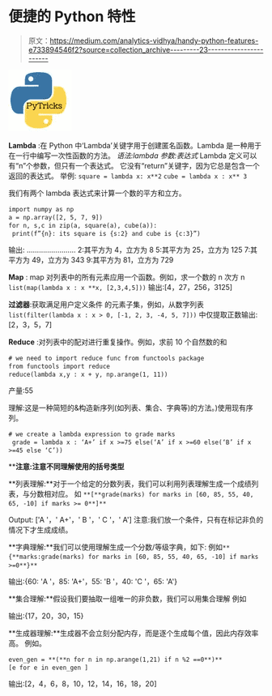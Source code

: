 # 便捷的 Python 特性

> 原文：<https://medium.com/analytics-vidhya/handy-python-features-e733894546f2?source=collection_archive---------23----------------------->

![](img/ce01c29c317a0426c97b096aefa09105.png)

**Lambda** :在 Python 中‘Lambda’关键字用于创建匿名函数。Lambda 是一种用于在一行中编写一次性函数的方法。
*语法:lambda 参数:表达式* Lambda 定义可以有“n”个参数，但只有一个表达式。
它没有“return”关键字，因为它总是包含一个返回的表达式。
举例:
`square = lambda x: x**2`
`cube = lambda x : x** 3`

我们有两个 lambda 表达式来计算一个数的平方和立方。

```
import numpy as np
a = np.array([2, 5, 7, 9])
for n, s,c in zip(a, square(a), cube(a)):
 print(f”{n}: its square is {s:2} and cube is {c:3}”)
```

输出:
……………………
2:其平方为 4，立方为 8
5:其平方为 25，立方为 125
7:其平方为 49，立方为 343
9:其平方为 81，立方为 729

**Map** : map 对列表中的所有元素应用一个函数。例如，求一个数的 n 次方 n
`list(map(lambda x : x **x, [2,3,4,5]))`
输出:[4，27，256，3125]

**过滤器**:获取满足用户定义条件
的元素子集，例如，从数字列表
`list(filter(lambda x : x > 0, [-1, 2, 3, -4, 5, 7]))`
中仅提取正数输出:[2，3，5，7]

**Reduce** :对列表中的配对进行重复操作。例如，求前 10 个自然数的和

```
# we need to import reduce func from functools package
from functools import reduce
reduce(lambda x,y : x + y, np.arange(1, 11))
```

产量:55

理解:这是一种简短的&构造新序列(如列表、集合、字典等)的方法。)使用现有序列。

```
# we create a lambda expression to grade marks
 grade = lambda x : ‘A+’ if x >=75 else(‘A’ if x >=60 else(‘B’ if x >=45 else ‘C’))
```

****注意:注意不同理解使用的括号类型**

**列表理解:**对于一个给定的分数列表，我们可以利用列表理解生成一个成绩列表，与分数相对应。
如
`**[**grade(marks) for marks in [60, 85, 55, 40, 65, -10] if marks >= 0**]**`

Output: ['A '，' A+'，' B '，' C '，' A']
注意:我们放一个条件，只有在标记非负的情况下才生成成绩。

**字典理解:**我们可以使用理解生成一个分数/等级字典，如下:
例如`**{**marks:grade(marks) for marks in [60, 85, 55, 40, 65, -10] if marks >=0**}**`

输出:{60: 'A '，85: 'A+'，55: 'B '，40: 'C '，65: 'A'}

**集合理解:**假设我们要抽取一组唯一的非负数，我们可以用集合理解
例如


输出:{17，20，30，15}

**生成器理解:**生成器不会立刻分配内存，而是逐个生成每个值，因此内存效率高。
例如。

```
even_gen = **(**n for n in np.arange(1,21) if n %2 ==0**)**
[e for e in even_gen ]
```

输出:[2，4，6，8，10，12，14，16，18，20]